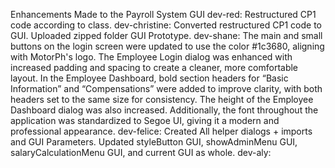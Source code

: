 Enhancements Made to the Payroll System GUI
dev-red: Restructured CP1 code according to class.
dev-christine: Converted restructured CP1 code to GUI. Uploaded zipped folder GUI Prototype.
dev-shane: The main and small buttons on the login screen were updated to use the color #1c3680, aligning with MotorPh's logo. The Employee Login dialog was enhanced with increased padding and spacing to create a cleaner, more comfortable layout. In the Employee Dashboard, bold section headers for “Basic Information” and “Compensations” were added to improve clarity, with both headers set to the same size for consistency. The height of the Employee Dashboard dialog was also increased. Additionally, the font throughout the application was standardized to Segoe UI, giving it a modern and professional appearance.
dev-felice: Created All helper dialogs + imports and GUI Parameters. Updated styleButton GUI, showAdminMenu GUI, salaryCalculationMenu GUI, and current GUI as whole.
dev-aly:
